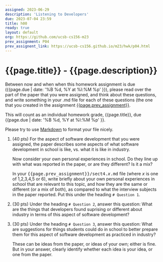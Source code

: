 ```yaml
---
assigned: 2023-06-29
description: 'Listening to Developers'
due: 2023-07-04 23:59 
title: h00
ready: true
layout: default
org: https://github.com/ucsb-cs156-m23
prev_assignment: P04
prev_assignent_link: https://ucsb-cs156.github.io/m23/hwk/p04.html
---
```


# {{page.title}} - {{page.description}}


Between now and when when this homework assignment is due
({{page.due |  date: '%B %d, %Y at %l:%M %p' }}),
please read over the part of the paper that you were assigned, and think
about these questions, and write something in your .md file for each
of these questions (the one that you created in the assignment [{{page.prev_assignment}}]({{page.prev_assignent_link}}).

This will count as an individual homework grade, {{page.title}}, due {{page.due |  date: '%B %d, %Y at %l:%M %p' }}.

Please try to use [Markdown](https://ucsb-cs156.github.io/topics/markdown.html) to format your file nicely.

1. (40 pts) For the aspect of software development that you were assigned, the paper describes some aspects of what software development in school is like, vs.
   what it is like in industry.  

   Now consider your own personal experiences in school.  Do they line up with what was reported in the paper, or are they different?  Is it a mix?
   
   In your <tt>{{page.prev_assignment}}/sect4.<i>x</i>.md</tt> file (where <tt><i>x</i></tt> is one of 1,2,3,4,5 or 6), 
   write briefly about your own personal experiences in school that are relevant to this topic, and how they are the same or different
 (or a mix of both), as compared to what the interview subjects in the paper reported.  Put this under the heading `# Question 1`.  
 
2. (30 pts) Under the heading `# Question 2`, answer this question: What are the things that developers found suprising or different about industry in terms of
   this aspect of software development?   
   
3. (30 pts) Under the heading `# Question 3`, answer this question: What are suggestions for things students could do in school to better prepare them for
   this aspect of software development as practiced in industry?  
   
   These can be ideas from the paper, or ideas of your own; either is fine.  But in your answer, clearly identify whether each idea is your idea,
   or one from the paper.



